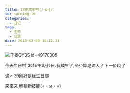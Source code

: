 ```yaml
---
title: 18岁成年啦(ﾉ･ω･)ﾉﾞ
id: turning-18
categories:
  - 日记
tags:
  - 生日
  - 记录
date: 2015-03-09 18:12:31
---
```


![千夜QY3S id=49170305](9d340313gw1eqdluqienqj212b0nm7wh.jpg "https://www.pixiv.net/member_illust.php?mode=medium&amp;illust_id=49170305")

今天生日啦,2015年3月9日.我成年了,至少算是进入了下一阶段了

诶↗ 39刚好是我生日耶

来来来 解锁新技能(=・ω・=)
